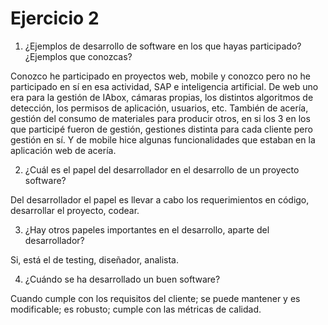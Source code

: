 # Ejercicio 2

1. ¿Ejemplos de desarrollo de software en los que hayas participado? ¿Ejemplos que conozcas?

Conozco he participado en proyectos web, mobile y conozco pero no he participado en sí en esa actividad, SAP e inteligencia artificial. De web uno era para la gestión de IAbox, cámaras propias, los distintos algoritmos de detección, los permisos de aplicación, usuarios, etc. También de acería, gestión del consumo de materiales para producir otros, en si los 3 en los que participé fueron de gestión, gestiones distinta para cada cliente pero gestión en sí. Y de mobile hice algunas funcionalidades que estaban en la aplicación web de acería.

2. ¿Cuál es el papel del desarrollador en el desarrollo de un proyecto software?

Del desarrollador el papel es llevar a cabo los requerimientos en código, desarrollar el proyecto, codear.

3. ¿Hay otros papeles importantes en el desarrollo, aparte del desarrollador?

Si, está el de testing, diseñador, analista.

4. ¿Cuándo se ha desarrollado un buen software?

Cuando cumple con los requisitos del cliente; se puede mantener y es modificable; es robusto; cumple con las métricas de calidad.
